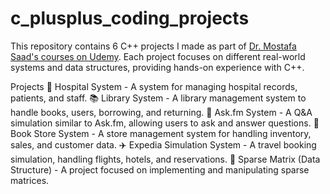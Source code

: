 # c_plusplus_coding_projects
This repository contains 6 C++ projects I made as part of [Dr. Mostafa Saad's courses on Udemy](https://www.udemy.com/user/mostafasaadibrahim/?srsltid=AfmBOopw8UQMubGLseN1a0z8ZAsENWNGxLL28OAjgZ8lwXhUne5uC4JY). Each project focuses on different real-world systems and data structures, providing hands-on experience with C++.

Projects
🏥 Hospital System - A system for managing hospital records, patients, and staff.
📚 Library System - A library management system to handle books, users, borrowing, and returning.
💬 Ask.fm System - A Q&A simulation similar to Ask.fm, allowing users to ask and answer questions.
📖 Book Store System - A store management system for handling inventory, sales, and customer data.
✈️ Expedia Simulation System - A travel booking simulation, handling flights, hotels, and reservations.
🧮 Sparse Matrix (Data Structure) - A project focused on implementing and manipulating sparse matrices.
